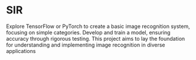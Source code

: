 # SIR
Explore TensorFlow or PyTorch to create a basic image recognition system, focusing on simple categories. Develop and train a model, ensuring accuracy through rigorous testing. This project aims to lay the foundation for understanding and implementing image recognition in diverse applications
